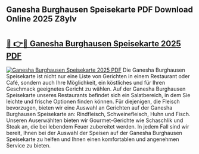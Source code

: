## Ganesha Burghausen Speisekarte PDF Download Online 2025 Z8yIv

# <h2><a href="http://gc6j612.nevu.top/?p=Ganesha+Burghausen+Speisekarte">🔗 👉🔴 Ganesha Burghausen Speisekarte 2025 PDF</a></h2>

[![Ganesha Burghausen Speisekarte 2025 PDF](https://i.imgur.com/dBaPXMq.png)](http://gc6j612.nevu.top/?p=Ganesha+Burghausen+Speisekarte)
Die Ganesha Burghausen Speisekarte ist nicht nur eine Liste von Gerichten in einem Restaurant oder Café, sondern auch Ihre Möglichkeit, ein köstliches und für Ihren Geschmack geeignetes Gericht zu wählen. Auf der Ganesha Burghausen Speisekarte unseres Restaurants befindet sich ein Salatbereich, in dem Sie leichte und frische Optionen finden können. Für diejenigen, die Fleisch bevorzugen, bieten wir eine Auswahl an Gerichten auf der Ganesha Burghausen Speisekarte an: Rindfleisch, Schweinefleisch, Huhn und Fisch. Unseren Auserwählten bieten wir Gourmet-Gerichte wie Schaschlik und Steak an, die bei lebendem Feuer zubereitet werden. In jedem Fall sind wir bereit, Ihnen bei der Auswahl der Speisen auf der Ganesha Burghausen Speisekarte zu helfen und Ihnen einen komfortablen und angenehmen Service zu bieten.
